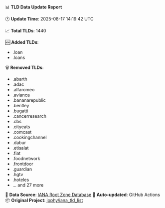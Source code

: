 📊 **TLD Data Update Report**

🕐 **Update Time**: 2025-08-17 14:19:42 UTC

📈 **Total TLDs**: 1440

🆕 **Added TLDs**:
  - .loan
  - .loans

🗑️ **Removed TLDs**:
  - .abarth
  - .adac
  - .alfaromeo
  - .avianca
  - .bananarepublic
  - .bentley
  - .bugatti
  - .cancerresearch
  - .cbs
  - .cityeats
  - .comcast
  - .cookingchannel
  - .dabur
  - .etisalat
  - .fiat
  - .foodnetwork
  - .frontdoor
  - .guardian
  - .hgtv
  - .hoteles
  - ... and 27 more


🔄 **Data Source**: [IANA Root Zone Database](https://www.iana.org/domains/root/db/)
🤖 **Auto-updated**: GitHub Actions
📦 **Original Project**: [jophy/iana_tld_list](https://github.com/jophy/iana_tld_list)
